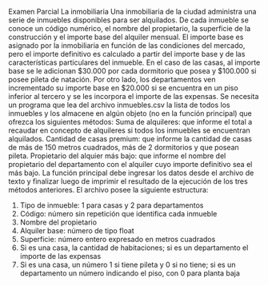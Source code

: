 Examen Parcial
La inmobiliaria
Una inmobiliaria de la ciudad administra una serie de inmuebles disponibles para ser alquilados.
De cada inmueble se conoce un código numérico, el nombre del propietario, la superficie de la construcción y el importe base del alquiler
mensual.
El importe base es asignado por la inmobiliaria en función de las condiciones del mercado, pero el importe definitivo es calculado a partir del
importe base y de las características particulares del inmueble.
En el caso de las casas, al importe base se le adicionan $30.000 por cada dormitorio que posea y $100.000 si posee pileta de natación.
Por otro lado, los departamentos ven incrementado su importe base en $20.000 si se encuentra en un piso inferior al tercero y se les incorpora el
importe de las expensas.
Se necesita un programa que lea del archivo inmuebles.csv la lista de todos los inmuebles y los almacene en algún objeto (no en la función
principal) que ofrezca los siguientes métodos:
Suma de alquileres: que informe el total a recaudar en concepto de alquileres si todos los inmuebles se encuentran alquilados.
Cantidad de casas premium: que informe la cantidad de casas de más de 150 metros cuadrados, más de 2 dormitorios y que posean pileta.
Propietario del alquier más bajo: que informe el nombre del propietario del departamento con el alquiler cuyo importe definitivo sea el
más bajo.
La función principal debe ingresar los datos desde el archivo de texto y finalizar luego de imprimir el resultado de la ejecución de los tres métodos
anteriores.
El archivo posee la siguiente estructura:
1. Tipo de inmueble: 1 para casas y 2 para departamentos
2. Código: número sin repetición que identifica cada inmueble
3. Nombre del propietario
4. Alquiler base: número de tipo float
5. Superficie: número entero expresado en metros cuadrados
6. Si es una casa, la cantidad de habitaciones; si es un departamento el importe de las expensas
7. Si es una casa, un número 1 si tiene pileta y 0 si no tiene; si es un departamento un número indicando el piso, con 0 para planta baja